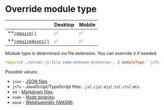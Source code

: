 # Override module type

|                                       | Desktop | Mobile |
| ------------------------------------- | ------- | ------ |
| **[`require()`][require]           | ✅       | ✅      |
| **[`requireAsync()`][requireAsync] | ✅       | ✅      |

Module type is determined via file extension. You can override it if needed.

```js
require('./actual-js-file.some-unknown-extension', { moduleType: 'jsTs' });
```

Possible values:

- `json` - [JSON files](./json.md).
- `jsTs` - JavaScript/TypeScript files: `.js`/`.cjs`/`.mjs`/`.ts`/`.cts`/`.mts`.
- `md` - [Markdown files](./markdown.md).
- `node` - [Node binaries](./node-binaries.md).
- `wasm` - [WebAssembly (WASM)](./wasm.md).

[require]: ./new-functions.md#require
[requireAsync]: ./new-functions.md#requireasync
